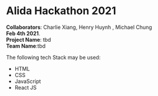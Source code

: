 # Alida Hackathon 2021

**Collaborators**: Charlie Xiang, Henry Huynh , Michael Chung &nbsp; <br/>
**Feb 4th 2021**. &nbsp; <br/>
**Project Name**: tbd <br/>
**Team Name**:tbd<br/>

The following tech Stack may be used:

- HTML
- CSS
- JavaScript
- React JS
